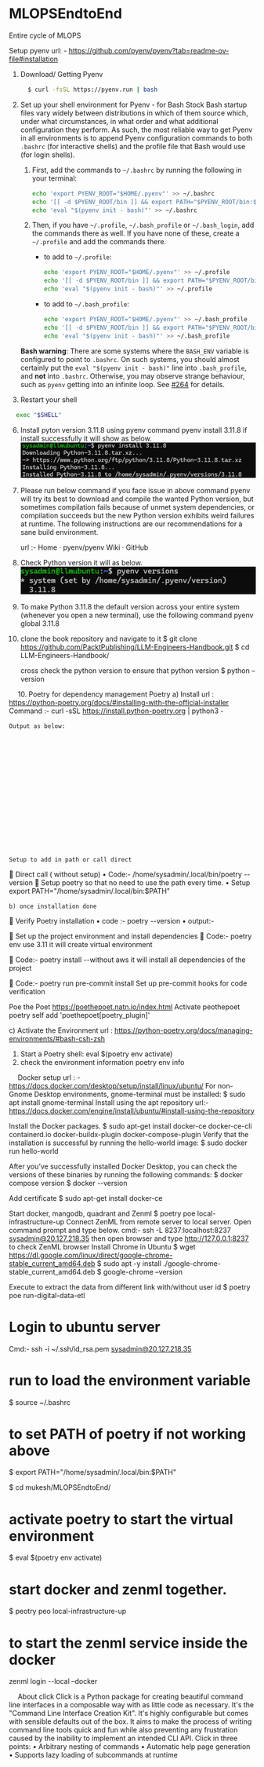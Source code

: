 # MLOPSEndtoEnd
Entire cycle of MLOPS

Setup pyenv
url: -  https://github.com/pyenv/pyenv?tab=readme-ov-file#installation
1. Download/ Getting Pyenv
    ```bash
      $ curl -fsSL https://pyenv.run | bash
    ```
3. Set up your shell environment for Pyenv - for Bash
	  Stock Bash startup files vary widely between distributions in which of them source
	  which, under what circumstances, in what order and what additional configuration they perform.
	  As such, the most reliable way to get Pyenv in all environments is to append Pyenv
	  configuration commands to both `.bashrc` (for interactive shells)
	  and the profile file that Bash would use (for login shells).
	
	  1. First, add the commands to `~/.bashrc` by running the following in your terminal:
	
	      ```bash
	      echo 'export PYENV_ROOT="$HOME/.pyenv"' >> ~/.bashrc
	      echo '[[ -d $PYENV_ROOT/bin ]] && export PATH="$PYENV_ROOT/bin:$PATH"' >> ~/.bashrc
	      echo 'eval "$(pyenv init - bash)"' >> ~/.bashrc
	      ```
	  2. Then, if you have `~/.profile`, `~/.bash_profile` or `~/.bash_login`, add the commands there as well.
	     If you have none of these, create a `~/.profile` and add the commands there.
	
	     * to add to `~/.profile`:
	       ``` bash
	       echo 'export PYENV_ROOT="$HOME/.pyenv"' >> ~/.profile
	       echo '[[ -d $PYENV_ROOT/bin ]] && export PATH="$PYENV_ROOT/bin:$PATH"' >> ~/.profile
	       echo 'eval "$(pyenv init - bash)"' >> ~/.profile
	       ```
	     * to add to `~/.bash_profile`:
	       ```bash
	       echo 'export PYENV_ROOT="$HOME/.pyenv"' >> ~/.bash_profile
	       echo '[[ -d $PYENV_ROOT/bin ]] && export PATH="$PYENV_ROOT/bin:$PATH"' >> ~/.bash_profile
	       echo 'eval "$(pyenv init - bash)"' >> ~/.bash_profile
	       ```
	
   **Bash warning**: There are some systems where the `BASH_ENV` variable is configured
   to point to `.bashrc`. On such systems, you should almost certainly put the
   `eval "$(pyenv init - bash)"` line into `.bash_profile`, and **not** into `.bashrc`. Otherwise, you
   may observe strange behaviour, such as `pyenv` getting into an infinite loop.
   See [#264](https://github.com/pyenv/pyenv/issues/264) for details.

4. Restart your shell
  ```bash
    exec "$SHELL"
  ```
6. Install pyton version 3.11.8 using pyenv command
      pyenv install 3.11.8
       if install successfully it will show as below.
	   ![alt text](/image_readme/image.png)
6. Please run below command if you face issue in above command 
   pyenv will try its best to download and compile the wanted Python version, but sometimes compilation fails because of unmet system dependencies, or compilation succeeds but the new Python version exhibits weird failures at runtime. The following instructions are our recommendations for a sane build environment.

    url :- Home · pyenv/pyenv Wiki · GitHub
 
8. Check Python version it will as below.
		![alt text](/image_readme/image_python_version.png)
	 
9. To make Python 3.11.8 the default version across your entire system (whenever you open a new terminal), use the following command
	pyenv global 3.11.8

10. clone the book repository and navigate to it
	$ git clone https://github.com/PacktPublishing/LLM-Engineers-Handbook.git
    $ cd LLM-Engineers-Handbook/

    cross check the python version to ensure that python version 
    $ python –version
 
 
10. Poetry for dependency management Poetry
	a) Install 
        url : https://python-poetry.org/docs/#installing-with-the-official-installer
        Command :-   curl -sSL https://install.python-poetry.org | python3 -
	



			












	Output as below:
















	Setup to add in path or call direct
	Direct call ( without setup)
•	Code:- /home/sysadmin/.local/bin/poetry --version
	Setup poetry so that no need to use the path every time.
•	Setup 
 				    export PATH="/home/sysadmin/.local/bin:$PATH"

	b) once installation done 
	Verify Poetry installation
•	code :-  poetry --version
•	output:- 

	Set up the project environment and install dependencies
	Code:- poetry env use 3.11
it will create virtual environment
 

	Code:- poetry install --without aws
it will install all dependencies of the project
 
	Code:- poetry run pre-commit install
Set up pre-commit hooks for code verification
 

Poe the Poet
https://poethepoet.natn.io/index.html
Activate peothepoet
      poetry self add 'poethepoet[poetry_plugin]'
 

c) Activate the Environment 
	url : https://python-poetry.org/docs/managing-environments/#bash-csh-zsh
1.	Start a Poetry shell:
eval $(poetry env activate)
2. check the environment information
       poetry env info
 

 
Docker setup
url : - https://docs.docker.com/desktop/setup/install/linux/ubuntu/
For non-Gnome Desktop environments, gnome-terminal must be installed:
$ sudo apt install gnome-terminal
Install using the apt repository
url:-  https://docs.docker.com/engine/install/ubuntu/#install-using-the-repository

Install the Docker packages.
$ sudo apt-get install docker-ce docker-ce-cli containerd.io docker-buildx-plugin docker-compose-plugin
Verify that the installation is successful by running the hello-world image:
$ sudo docker run hello-world







After you’ve successfully installed Docker Desktop, you can check the versions of these binaries by running the following commands:
$ docker compose version
$ docker --version
 
Add certificate 
$ sudo apt-get install docker-ce

Start docker, mangodb, quadrant and Zenml
$ poetry poe local-infrastructure-up
Connect ZenML from remote server to local server.
   Open command prompt and type below.
    cmd:-  ssh -L 8237:localhost:8237 sysadmin@20.127.218.35
   then open browser and type http://127.0.0.1:8237 to check ZenML browser
Install Chrome in Ubuntu
$ wget https://dl.google.com/linux/direct/google-chrome-stable_current_amd64.deb
$ sudo apt -y install ./google-chrome-stable_current_amd64.deb
$ google-chrome –version

Execute to extract the data from different link with/without user id
$ poetry poe run-digital-data-etl
 
# Login to ubuntu server
Cmd:- ssh -i ~/.ssh/id_rsa.pem sysadmin@20.127.218.35

# run to load the environment variable
$ source ~/.bashrc

# to set PATH of  poetry if not working above
$ export PATH="/home/sysadmin/.local/bin:$PATH"

$ cd mukesh/MLOPSEndtoEnd/
# activate poetry to start the virtual environment
$ eval $(poetry env activate)

# start docker and zenml together.
$ peotry peo local-infrastructure-up

# to start the zenml service inside the docker
zenml login --local –docker

 
About click 
Click is a Python package for creating beautiful command line interfaces in a composable way with as little code as necessary. It's the "Command Line Interface Creation Kit". It's highly configurable but comes with sensible defaults out of the box.
It aims to make the process of writing command line tools quick and fun while also preventing any frustration caused by the inability to implement an intended CLI API.
Click in three points:
•	Arbitrary nesting of commands
•	Automatic help page generation
•	Supports lazy loading of subcommands at runtime



